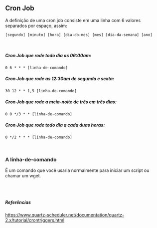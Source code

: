 ## Cron Job

A definição de uma cron job consiste em uma linha com 6 valores separados por espaço, assim:
    
    [segundo] [minuto] [hora] [dia-do-mes] [mes] [dia-da-semana] [ano]


<br>

##### Cron Job que rode todo dia as 06:00am:

    0 6 * * * [linha-de-comando]


##### Cron Job que rode as 12:30am de segunda e sexta:

    30 12 * * 1,5 [linha-de-comando]    


##### Cron Job que rode a meia-noite de três em três dias:

    0 0 */3 * * [linha-de-comando]    


##### Cron Job que rode todo dia a cada duas horas:

    0 */2 * * * [linha-de-comando]        


<br>


### A linha-de-comando

É um comando que você usaria normalmente para iniciar um script ou chamar um wget. 







<br>
<br>

##### Referências

<https://www.quartz-scheduler.net/documentation/quartz-2.x/tutorial/crontriggers.html>